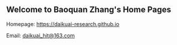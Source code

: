 ## Welcome to Baoquan Zhang's Home Pages


Homepage: https://daikuai-research.github.io

Email: daikuai_hit@163.com
